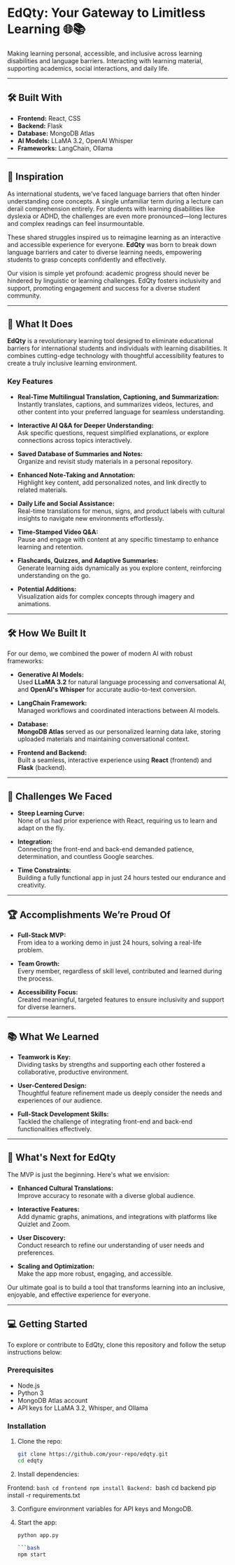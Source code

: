 # EdQty: Your Gateway to Limitless Learning 🌐📚

Making learning personal, accessible, and inclusive across learning disabilities and language barriers. Interacting with learning material, supporting academics, social interactions, and daily life.

---

## 🛠️ Built With
- **Frontend:** React, CSS  
- **Backend:** Flask  
- **Database:** MongoDB Atlas  
- **AI Models:** LLaMA 3.2, OpenAI Whisper  
- **Frameworks:** LangChain, Ollama  

---

## 🚀 Inspiration
As international students, we've faced language barriers that often hinder understanding core concepts. A single unfamiliar term during a lecture can derail comprehension entirely. For students with learning disabilities like dyslexia or ADHD, the challenges are even more pronounced—long lectures and complex readings can feel insurmountable.  

These shared struggles inspired us to reimagine learning as an interactive and accessible experience for everyone. **EdQty** was born to break down language barriers and cater to diverse learning needs, empowering students to grasp concepts confidently and effectively.

Our vision is simple yet profound: academic progress should never be hindered by linguistic or learning challenges. EdQty fosters inclusivity and support, promoting engagement and success for a diverse student community.

---

## 🎯 What It Does
**EdQty** is a revolutionary learning tool designed to eliminate educational barriers for international students and individuals with learning disabilities. It combines cutting-edge technology with thoughtful accessibility features to create a truly inclusive learning environment.  

### Key Features
- **Real-Time Multilingual Translation, Captioning, and Summarization:**  
  Instantly translates, captions, and summarizes videos, lectures, and other content into your preferred language for seamless understanding.
  
- **Interactive AI Q&A for Deeper Understanding:**  
  Ask specific questions, request simplified explanations, or explore connections across topics interactively.

- **Saved Database of Summaries and Notes:**  
  Organize and revisit study materials in a personal repository.

- **Enhanced Note-Taking and Annotation:**  
  Highlight key content, add personalized notes, and link directly to related materials.

- **Daily Life and Social Assistance:**  
  Real-time translations for menus, signs, and product labels with cultural insights to navigate new environments effortlessly.

- **Time-Stamped Video Q&A:**  
  Pause and engage with content at any specific timestamp to enhance learning and retention.

- **Flashcards, Quizzes, and Adaptive Summaries:**  
  Generate learning aids dynamically as you explore content, reinforcing understanding on the go.

- **Potential Additions:**  
  Visualization aids for complex concepts through imagery and animations.

---

## 🛠️ How We Built It
For our demo, we combined the power of modern AI with robust frameworks:
- **Generative AI Models:**  
  Used **LLaMA 3.2** for natural language processing and conversational AI, and **OpenAI's Whisper** for accurate audio-to-text conversion.
  
- **LangChain Framework:**  
  Managed workflows and coordinated interactions between AI models.

- **Database:**  
  **MongoDB Atlas** served as our personalized learning data lake, storing uploaded materials and maintaining conversational context.

- **Frontend and Backend:**  
  Built a seamless, interactive experience using **React** (frontend) and **Flask** (backend).

---

## 💪 Challenges We Faced
- **Steep Learning Curve:**  
  None of us had prior experience with React, requiring us to learn and adapt on the fly.
  
- **Integration:**  
  Connecting the front-end and back-end demanded patience, determination, and countless Google searches.

- **Time Constraints:**  
  Building a fully functional app in just 24 hours tested our endurance and creativity.

---

## 🏆 Accomplishments We’re Proud Of
- **Full-Stack MVP:**  
  From idea to a working demo in just 24 hours, solving a real-life problem.
  
- **Team Growth:**  
  Every member, regardless of skill level, contributed and learned during the process.

- **Accessibility Focus:**  
  Created meaningful, targeted features to ensure inclusivity and support for diverse learners.

---

## 📚 What We Learned
- **Teamwork is Key:**  
  Dividing tasks by strengths and supporting each other fostered a collaborative, productive environment.

- **User-Centered Design:**  
  Thoughtful feature refinement made us deeply consider the needs and experiences of our audience.

- **Full-Stack Development Skills:**  
  Tackled the challenge of integrating front-end and back-end functionalities effectively.

---

## 🔮 What's Next for EdQty
The MVP is just the beginning. Here's what we envision:
- **Enhanced Cultural Translations:**  
  Improve accuracy to resonate with a diverse global audience.
  
- **Interactive Features:**  
  Add dynamic graphs, animations, and integrations with platforms like Quizlet and Zoom.

- **User Discovery:**  
  Conduct research to refine our understanding of user needs and preferences.

- **Scaling and Optimization:**  
  Make the app more robust, engaging, and accessible.

Our ultimate goal is to build a tool that transforms learning into an inclusive, enjoyable, and effective experience for everyone.

---

## 💻 Getting Started
To explore or contribute to EdQty, clone this repository and follow the setup instructions below:

### Prerequisites
- Node.js  
- Python 3  
- MongoDB Atlas account  
- API keys for LLaMA 3.2, Whisper, and Ollama  

### Installation
1. Clone the repo:  
   ```bash
   git clone https://github.com/your-repo/edqty.git
   cd edqty

2. Install dependencies:

Frontend:
    ```bash
    cd frontend
    npm install
Backend:
    ```bash
    cd backend
    pip install -r requirements.txt

3. Configure environment variables for API keys and MongoDB.

4. Start the app:

    ```bash
    python app.py

    ```bash
    npm start